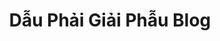 ---
title: "Dẫu Phải Giải Phẫu Blog"
description: "This is meta description."
draft: false


# custom style
custom_class: "" 
custom_attributes: "" 
custom_css: ""
---